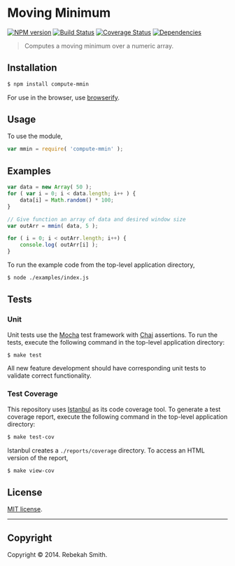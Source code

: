 Moving Minimum
===
[![NPM version][npm-image]][npm-url] [![Build Status][travis-image]][travis-url] [![Coverage Status][coveralls-image]][coveralls-url] [![Dependencies][dependencies-image]][dependencies-url]

> Computes a moving minimum over a numeric array.


## Installation

``` bash
$ npm install compute-mmin
```

For use in the browser, use [browserify](https://github.com/substack/node-browserify).


## Usage

To use the module,

``` javascript
var mmin = require( 'compute-mmin' );
```


## Examples

``` javascript
var data = new Array( 50 );
for ( var i = 0; i < data.length; i++ ) {
	data[i] = Math.random() * 100;
}

// Give function an array of data and desired window size
var outArr = mmin( data, 5 );

for ( i = 0; i < outArr.length; i++) {
	console.log( outArr[i] );
}
```

To run the example code from the top-level application directory,

``` bash
$ node ./examples/index.js
```


## Tests

### Unit

Unit tests use the [Mocha](http://visionmedia.github.io/mocha) test framework with [Chai](http://chaijs.com) assertions. To run the tests, execute the following command in the top-level application directory:

``` bash
$ make test
```

All new feature development should have corresponding unit tests to validate correct functionality.


### Test Coverage

This repository uses [Istanbul](https://github.com/gotwarlost/istanbul) as its code coverage tool. To generate a test coverage report, execute the following command in the top-level application directory:

``` bash
$ make test-cov
```

Istanbul creates a `./reports/coverage` directory. To access an HTML version of the report,

``` bash
$ make view-cov
```


## License

[MIT license](http://opensource.org/licenses/MIT). 


---
## Copyright

Copyright &copy; 2014. Rebekah Smith.


[npm-image]: http://img.shields.io/npm/v/compute-mmin.svg
[npm-url]: https://npmjs.org/package/compute-mmin

[travis-image]: http://img.shields.io/travis/compute-io/mmin/master.svg
[travis-url]: https://travis-ci.org/compute-io/mmin

[coveralls-image]: https://img.shields.io/coveralls/compute-io/mmin/master.svg
[coveralls-url]: https://coveralls.io/r/compute-io/mmin?branch=master

[dependencies-image]: http://img.shields.io/david/compute-io/mmin.svg
[dependencies-url]: https://david-dm.org/compute-io/mmin

[dev-dependencies-image]: http://img.shields.io/david/dev/compute-io/mmin.svg
[dev-dependencies-url]: https://david-dm.org/dev/compute-io/mmin

[github-issues-image]: http://img.shields.io/github/issues/compute-io/mmin.svg
[github-issues-url]: https://github.com/compute-io/mmin/issues